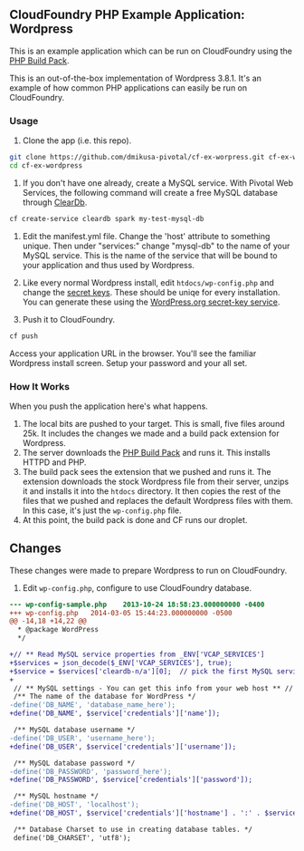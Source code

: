 ## CloudFoundry PHP Example Application:  Wordpress

This is an example application which can be run on CloudFoundry using the [PHP Build Pack].

This is an out-of-the-box implementation of Wordpress 3.8.1.  It's an example of how common PHP applications can easily be run on CloudFoundry.

### Usage

1. Clone the app (i.e. this repo).

```bash
git clone https://github.com/dmikusa-pivotal/cf-ex-worpress.git cf-ex-wordpress
cd cf-ex-wordpress
```

1.  If you don't have one already, create a MySQL service.  With Pivotal Web Services, the following command will create a free MySQL database through [ClearDb].

  ```bash
  cf create-service cleardb spark my-test-mysql-db
  ```

1. Edit the manifest.yml file.  Change the 'host' attribute to something unique.  Then under "services:" change "mysql-db" to the name of your MySQL service.  This is the name of the service that will be bound to your application and thus used by Wordpress.

1. Like every normal Wordpress install, edit `htdocs/wp-config.php` and change the [secret keys].  These should be uniqe for every installation.  You can generate these using the [WordPress.org secret-key service].

1. Push it to CloudFoundry.

  ```bash
  cf push
  ```

  Access your application URL in the browser.  You'll see the familiar Wordpress install screen.  Setup your password and your all set.

### How It Works

When you push the application here's what happens.

1. The local bits are pushed to your target.  This is small, five files around 25k. It includes the changes we made and a build pack extension for Wordpress.
1. The server downloads the [PHP Build Pack] and runs it.  This installs HTTPD and PHP.
1. The build pack sees the extension that we pushed and runs it.  The extension downloads the stock Wordpress file from their server, unzips it and installs it into the `htdocs` directory.  It then copies the rest of the files that we pushed and replaces the default Wordpress files with them.  In this case, it's just the `wp-config.php` file.
1. At this point, the build pack is done and CF runs our droplet.


## Changes

These changes were made to prepare Wordpress to run on CloudFoundry.

1. Edit `wp-config.php`, configure to use CloudFoundry database.

```diff
--- wp-config-sample.php	2013-10-24 18:58:23.000000000 -0400
+++ wp-config.php	2014-03-05 15:44:23.000000000 -0500
@@ -14,18 +14,22 @@
  * @package WordPress
  */

+// ** Read MySQL service properties from _ENV['VCAP_SERVICES']
+$services = json_decode($_ENV['VCAP_SERVICES'], true);
+$service = $services['cleardb-n/a'][0];  // pick the first MySQL service
+
 // ** MySQL settings - You can get this info from your web host ** //
 /** The name of the database for WordPress */
-define('DB_NAME', 'database_name_here');
+define('DB_NAME', $service['credentials']['name']);

 /** MySQL database username */
-define('DB_USER', 'username_here');
+define('DB_USER', $service['credentials']['username']);

 /** MySQL database password */
-define('DB_PASSWORD', 'password_here');
+define('DB_PASSWORD', $service['credentials']['password']);

 /** MySQL hostname */
-define('DB_HOST', 'localhost');
+define('DB_HOST', $service['credentials']['hostname'] . ':' . $service['credentials']['port']);

 /** Database Charset to use in creating database tables. */
 define('DB_CHARSET', 'utf8');
```


[PHP Build Pack]:https://github.com/dmikusa-pivotal/cf-php-build-pack
[secret keys]:https://github.com/dmikusa-pivotal/cf-ex-worpress/blob/master/wp-config.php#L49
[WordPress.org secret-key service]:https://api.wordpress.org/secret-key/1.1/salt
[ClearDb]:https://www.cleardb.com/
